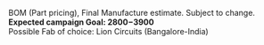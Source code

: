 BOM (Part pricing), Final Manufacture estimate.   Subject to change. 
<br>
<b>Expected campaign Goal: $2800-$3900 </b>
<br>
Possible Fab of choice: Lion Circuits (Bangalore-India) 
